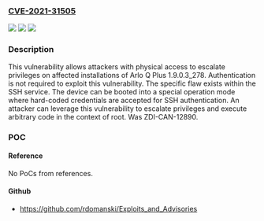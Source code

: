 ### [CVE-2021-31505](https://cve.mitre.org/cgi-bin/cvename.cgi?name=CVE-2021-31505)
![](https://img.shields.io/static/v1?label=Product&message=Q%20Plus&color=blue)
![](https://img.shields.io/static/v1?label=Version&message=n%2Fa&color=blue)
![](https://img.shields.io/static/v1?label=Vulnerability&message=CWE-798%3A%20Use%20of%20Hard-coded%20Credentials&color=brighgreen)

### Description

This vulnerability allows attackers with physical access to escalate privileges on affected installations of Arlo Q Plus 1.9.0.3_278. Authentication is not required to exploit this vulnerability. The specific flaw exists within the SSH service. The device can be booted into a special operation mode where hard-coded credentials are accepted for SSH authentication. An attacker can leverage this vulnerability to escalate privileges and execute arbitrary code in the context of root. Was ZDI-CAN-12890.

### POC

#### Reference
No PoCs from references.

#### Github
- https://github.com/rdomanski/Exploits_and_Advisories

